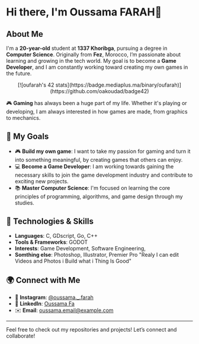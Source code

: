 # Hi there, I'm Oussama FARAH👋

## About Me

I'm a **20-year-old** student at **1337 Khoribga**, pursuing a degree in **Computer Science**. Originally from **Fez**, Morocco, I’m passionate about learning and growing in the tech world. My goal is to become a **Game Developer**, and I am constantly working toward creating my own games in the future.

<center>
  [![oufarah's 42 stats](https://badge.mediaplus.ma/binary/oufarah)](https://github.com/oakoudad/badge42)
</center>
  

🎮 **Gaming** has always been a huge part of my life. Whether it's playing or developing, I am always interested in how games are made, from graphics to mechanics.

## 🚀 My Goals

- 🎮 **Build my own game**: I want to take my passion for gaming and turn it into something meaningful, by creating games that others can enjoy.
- 💻 **Become a Game Developer**: I am working towards gaining the necessary skills to join the game development industry and contribute to exciting new projects.
- 📚 **Master Computer Science**: I'm focused on learning the core principles of programming, algorithms, and game design through my studies.

## 🔧 Technologies & Skills

- **Languages**: C, GDscript, Go, C++
- **Tools & Frameworks**: GODOT
- **Interests**: Game Development, Software Engineering,
- **Somthing else**: Photoshop, Illustrator, Premier Pro "Realy I can edit Videos and Photos i Build what i Thing Is Good"

## 🌍 Connect with Me

- 📱 **Instagram**: [@oussama._.farah](https://www.instagram.com/oussama._.farah/)
- 💼 **LinkedIn**: [Oussama Fa](https://www.linkedin.com/in/oussama-fa/)
- ✉️ **Email**: [oussama.email@example.com](mailto:oussama.email@example.com)

---

Feel free to check out my repositories and projects! Let’s connect and collaborate!
